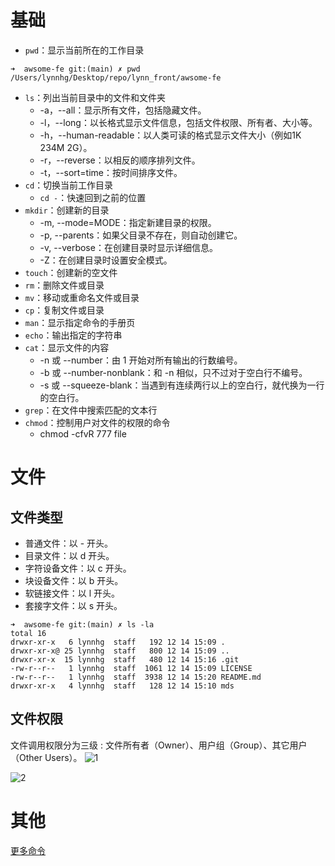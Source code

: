 # 基础
- `pwd`：显示当前所在的工作目录
```shell
➜  awsome-fe git:(main) ✗ pwd
/Users/lynnhg/Desktop/repo/lynn_front/awsome-fe
```
- `ls`：列出当前目录中的文件和文件夹
  - -a，--all：显示所有文件，包括隐藏文件。
  - -l，--long：以长格式显示文件信息，包括文件权限、所有者、大小等。
  - -h，--human-readable：以人类可读的格式显示文件大小（例如1K 234M 2G）。
  - -r，--reverse：以相反的顺序排列文件。
  - -t，--sort=time：按时间排序文件。
- `cd`：切换当前工作目录
  - `cd -`：快速回到之前的位置
- `mkdir`：创建新的目录
  - -m, --mode=MODE：指定新建目录的权限。
  - -p, --parents：如果父目录不存在，则自动创建它。
  - -v, --verbose：在创建目录时显示详细信息。
  - -Z：在创建目录时设置安全模式。
- `touch`：创建新的空文件
- `rm`：删除文件或目录
- `mv`：移动或重命名文件或目录
- `cp`：复制文件或目录
- `man`：显示指定命令的手册页
- `echo`：输出指定的字符串
- `cat`：显示文件的内容
  - -n 或 --number：由 1 开始对所有输出的行数编号。
  - -b 或 --number-nonblank：和 -n 相似，只不过对于空白行不编号。
  - -s 或 --squeeze-blank：当遇到有连续两行以上的空白行，就代换为一行的空白行。
- `grep`：在文件中搜索匹配的文本行
- `chmod`：控制用户对文件的权限的命令
  - chmod -cfvR 777 file

# 文件

## 文件类型
- 普通文件：以 - 开头。
- 目录文件：以 d 开头。
- 字符设备文件：以 c 开头。
- 块设备文件：以 b 开头。
- 软链接文件：以 l 开头。
- 套接字文件：以 s 开头。

```
➜  awsome-fe git:(main) ✗ ls -la
total 16
drwxr-xr-x   6 lynnhg  staff   192 12 14 15:09 .
drwxr-xr-x@ 25 lynnhg  staff   800 12 14 15:09 ..
drwxr-xr-x  15 lynnhg  staff   480 12 14 15:16 .git
-rw-r--r--   1 lynnhg  staff  1061 12 14 15:09 LICENSE
-rw-r--r--   1 lynnhg  staff  3938 12 14 15:20 README.md
drwxr-xr-x   4 lynnhg  staff   128 12 14 15:10 mds
```
## 文件权限

文件调用权限分为三级 : 文件所有者（Owner）、用户组（Group）、其它用户（Other Users）。
![1](https://www.runoob.com/wp-content/uploads/2014/08/file-permissions-rwx.jpg)

![2](https://www.runoob.com/wp-content/uploads/2014/08/rwx-standard-unix-permission-bits.png)

# 其他
[更多命令](https://www.runoob.com/linux/linux-command-manual.html)